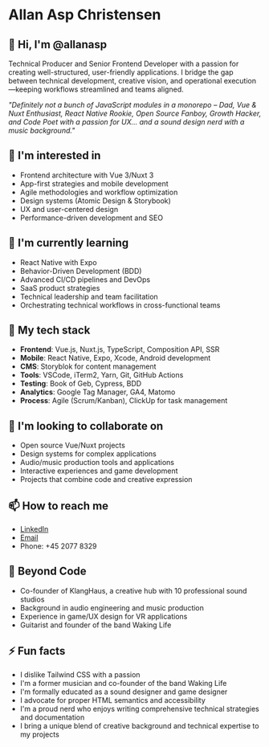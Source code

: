 # Allan Asp Christensen

## 👋 Hi, I'm @allanasp

Technical Producer and Senior Frontend Developer with a passion for creating well-structured, user-friendly applications. I bridge the gap between technical development, creative vision, and operational execution—keeping workflows streamlined and teams aligned.

*"Definitely not a bunch of JavaScript modules in a monorepo – Dad, Vue & Nuxt Enthusiast, React Native Rookie, Open Source Fanboy, Growth Hacker, and Code Poet with a passion for UX... and a sound design nerd with a music background."*

## 👀 I'm interested in
- Frontend architecture with Vue 3/Nuxt 3 
- App-first strategies and mobile development
- Agile methodologies and workflow optimization
- Design systems (Atomic Design & Storybook)
- UX and user-centered design
- Performance-driven development and SEO

## 🌱 I'm currently learning
- React Native with Expo
- Behavior-Driven Development (BDD)
- Advanced CI/CD pipelines and DevOps
- SaaS product strategies
- Technical leadership and team facilitation
- Orchestrating technical workflows in cross-functional teams

## 💼 My tech stack
- **Frontend**: Vue.js, Nuxt.js, TypeScript, Composition API, SSR
- **Mobile**: React Native, Expo, Xcode, Android development
- **CMS**: Storyblok for content management
- **Tools**: VSCode, iTerm2, Yarn, Git, GitHub Actions
- **Testing**: Book of Geb, Cypress, BDD
- **Analytics**: Google Tag Manager, GA4, Matomo
- **Process**: Agile (Scrum/Kanban), ClickUp for task management

## 💞️ I'm looking to collaborate on
- Open source Vue/Nuxt projects
- Design systems for complex applications
- Audio/music production tools and applications
- Interactive experiences and game development
- Projects that combine code and creative expression

## 📫 How to reach me
- [LinkedIn](https://www.linkedin.com/in/allanaspchristensen/)
- [Email](mailto:mail@allanasp.dk)
- Phone: +45 2077 8329

## 🎵 Beyond Code
- Co-founder of KlangHaus, a creative hub with 10 professional sound studios
- Background in audio engineering and music production
- Experience in game/UX design for VR applications
- Guitarist and founder of the band Waking Life

## ⚡ Fun facts
- I dislike Tailwind CSS with a passion
- I'm a former musician and co-founder of the band Waking Life
- I'm formally educated as a sound designer and game designer
- I advocate for proper HTML semantics and accessibility
- I'm a proud nerd who enjoys writing comprehensive technical strategies and documentation
- I bring a unique blend of creative background and technical expertise to my projects

<!---
allanasp/allanasp is a ✨ special ✨ repository because its `README.md` (this file) appears on your GitHub profile.
You can click the Preview link to take a look at your changes.
--->
